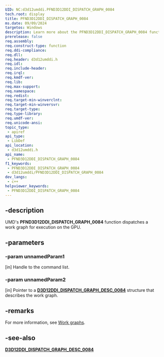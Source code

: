 ```yaml
---
UID: NC:d3d12umddi.PFND3D12DDI_DISPATCH_GRAPH_0084
tech.root: display
title: PFND3D12DDI_DISPATCH_GRAPH_0084
ms.date: 09/09/2024
targetos: Windows
description: Learn more about the PFND3D12DDI_DISPATCH_GRAPH_0084 function.
prerelease: false
req.assembly: 
req.construct-type: function
req.ddi-compliance: 
req.dll: 
req.header: d3d12umddi.h
req.idl: 
req.include-header: 
req.irql: 
req.kmdf-ver: 
req.lib: 
req.max-support: 
req.namespace: 
req.redist: 
req.target-min-winverclnt:
req.target-min-winversvr: 
req.target-type: 
req.type-library: 
req.umdf-ver: 
req.unicode-ansi: 
topic_type:
 - apiref
api_type:
 - LibDef
api_location:
 - d3d12umddi.h
api_name:
 - PFND3D12DDI_DISPATCH_GRAPH_0084
f1_keywords:
 - PFND3D12DDI_DISPATCH_GRAPH_0084
 - d3d12umddi/PFND3D12DDI_DISPATCH_GRAPH_0084
dev_langs:
 - c++
helpviewer_keywords:
 - PFND3D12DDI_DISPATCH_GRAPH_0084
---
```


## -description

UMD's **PFND3D12DDI_DISPATCH_GRAPH_0084** function dispatches a work graph for execution on the GPU.

## -parameters

### -param unnamedParam1

[in] Handle to the command list.

### -param unnamedParam2

[in] Pointer to a [**D3D12DDI_DISPATCH_GRAPH_DESC_0084**](ns-d3d12umddi-d3d12ddi_dispatch_graph_desc_0084.md) structure that describes the work graph.

## -remarks

For more information, see [Work graphs](/windows-hardware/drivers/display/work-graphs).

## -see-also

[**D3D12DDI_DISPATCH_GRAPH_DESC_0084**](ns-d3d12umddi-d3d12ddi_dispatch_graph_desc_0084.md)
